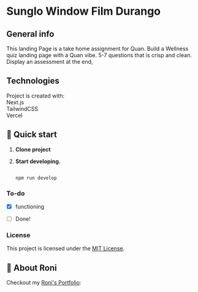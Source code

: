 # Sunglo Window Film Durango
## General info
This landing Page is a take home assignment for Quan. Build a Wellness quiz landing page with a Quan vibe. 5-7 questions that is crisp and clean. Display an assessment at the end,
	
## Technologies
Project is created with:<br/>
Next.js </br>
TailwindCSS </br>
Vercel

	
## 🚀 Quick start
1. **Clone project**

2.  **Start developing.**

   

    ```shell
    
    npm run develop
    ```

### To-do

- [x] functioning

- [ ] Done!

### License

This project is licensed under the [MIT License](LICENSE.md).

## 🚀 About Roni

Checkout my [Roni's Portfolio](https://www.roni.rocks):


